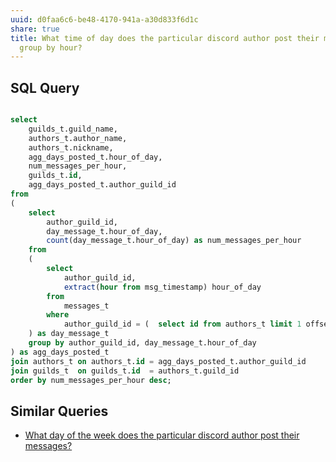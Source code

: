 ```yaml
---
uuid: d0faa6c6-be48-4170-941a-a30d833f6d1c
share: true
title: What time of day does the particular discord author post their messages,
  group by hour?
---
```

## SQL Query


``` SQL

select
	guilds_t.guild_name,
	authors_t.author_name,
	authors_t.nickname,
	agg_days_posted_t.hour_of_day,
	num_messages_per_hour,
	guilds_t.id,
	agg_days_posted_t.author_guild_id
from
(
	select
		author_guild_id,
		day_message_t.hour_of_day,
		count(day_message_t.hour_of_day) as num_messages_per_hour
	from
	(
		select
			author_guild_id,
			extract(hour from msg_timestamp) hour_of_day
		from
			messages_t
		where
			author_guild_id = (  select id from authors_t limit 1 offset 0 )
	) as day_message_t
	group by author_guild_id, day_message_t.hour_of_day
) as agg_days_posted_t
join authors_t on authors_t.id = agg_days_posted_t.author_guild_id
join guilds_t  on guilds_t.id  = authors_t.guild_id
order by num_messages_per_hour desc;

```
## Similar Queries

* [What day of the week does the particular discord author post their messages?](/cb543a19-8513-43ae-8720-5ffeaec4a385)